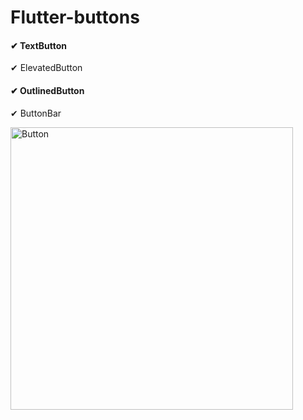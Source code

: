 # Flutter-buttons

#### ✔ TextButton
✔ ElevatedButton
#### ✔ OutlinedButton
✔ ButtonBar


<img width="452" alt="Button" src="https://user-images.githubusercontent.com/117615219/206116409-e546b71f-37b0-425e-a08b-c7e72f13c0bb.png">
